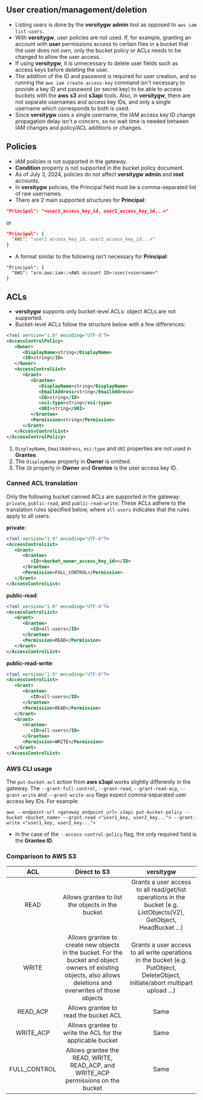 ## User creation/management/deletion

* Listing users is done by the **versitygw** **admin** tool as opposed to `aws iam list-users`.
* With **versitygw**, user policies are not used.  If, for example, granting an account with **user** permissions access to certain files in a bucket that the user does not own, only the bucket policy or ACLs needs to be changed to allow the user access.
* If using **versitygw**, it is unnecessary to delete user fields such as access keys before deleting the user.
* The addition of the ID and password is required for user creation, and so running the `aws iam create-access-key` command isn't necessary to provide a key ID and password (or secret key) to be able to access buckets with the **aws** **s3** and **s3api** tools.  Also, in **versitygw**, there are not separate usernames and access key IDs, and only a single username which corresponds to both is used.
* Since **versitygw** uses a single username, the IAM access key ID change propagation delay isn't a concern, so no wait time is needed between IAM changes and policy/ACL additions or changes.

## Policies

* IAM policies is not supported in the gateway.
* **Condition** property is not supported in the bucket policy document.
* As of July 3, 2024, policies do not affect **versitygw** **admin** and **root** accounts.
* In **versitygw** policies, the Principal field must be a comma-separated list of raw usernames.
* There are 2 main supported structures for **Principal**:
```json
"Principal": "<user1_access_key_id, user2_access_key_id...>"
```
or
```json
"Principal": {
  "AWS": "user1_access_key_id, user2_access_key_id...>"
}
```
* A format similar to the following isn't necessary for **Principal**:

```
"Principal": {
  "AWS": "arn:aws:iam::<AWS account ID>:user/<username>"
}
```

## ACLs

* **versitygw** supports only bucket-level ACLs: object ACLs are not supported.
* Bucket-level ACLs follow the structure below with a few differences:
```xml
<?xml version="1.0" encoding="UTF-8"?>
<AccessControlPolicy>
   <Owner>
      <DisplayName>string</DisplayName>
      <ID>string</ID>
   </Owner>
   <AccessControlList>
      <Grant>
         <Grantee>
            <DisplayName>string</DisplayName>
            <EmailAddress>string</EmailAddress>
            <ID>string</ID>
            <xsi:type>string</xsi:type>
            <URI>string</URI>
         </Grantee>
         <Permission>string</Permission>
      </Grant>
   </AccessControlList>
</AccessControlPolicy>

```

1. `DisplayName`, `EmailAddress`, `xsi:type` and `URI` properties are not used in **Grantee**.
2. The `DisplayName` property in **Owner** is omitted.
3. The `ID` property in **Owner** and **Grantee** is the user access key ID.

### Canned ACL translation

Only the following bucket canned ACLs are supported in the gateway: `private`, `public-read`, and `public-read-write`. These ACLs adhere to the translation rules specified below, where `all-users` indicates that the rules apply to all users.

**private**:
```xml
<?xml version="1.0" encoding="UTF-8"?>
<AccessControlList>
   <Grant>
      <Grantee>
         <ID><bucket_owner_access_key_id></ID>
      </Grantee>
      <Permission>FULL_CONTROL</Permission>
   </Grant>
</AccessControlList>
```

**public-read**:
```xml
<?xml version="1.0" encoding="UTF-8"?>
<AccessControlList>
   <Grant>
      <Grantee>
         <ID>all-users</ID>
      </Grantee>
      <Permission>READ</Permission>
   </Grant>
</AccessControlList>
```

**public-read-write**:
```xml
<?xml version="1.0" encoding="UTF-8"?>
<AccessControlList>
   <Grant>
      <Grantee>
         <ID>all-users</ID>
      </Grantee>
      <Permission>READ</Permission>
   </Grant>
   <Grant>
      <Grantee>
         <ID>all-users</ID>
      </Grantee>
      <Permission>WRITE</Permission>
   </Grant>
</AccessControlList>
```

### AWS CLI usage

The `put-bucket-acl` action from **aws s3api** works slightly differently in the gateway. The `--grant-full-control`, `--grant-read`, `--grant-read-acp`, `--grant-write` and `--grant-write-acp` flags expect comma-separated user access key IDs. For example:
```
aws --endpoint-url <gateway_endpoint_url> s3api put-bucket-policy --bucket <bucket_name> --grant-read <"user1_key, user2_key..."> --grant-write <"user1_key, user2_key...">
```

* In the case of the `--access-control-policy` flag, the only required field is the **Grantee ID**.

### Comparison to AWS S3

| ACL     | Direct to S3 | versitygw |
|:------:   | :------------: | :----------:|
| READ | Allows grantee to list the objects in the bucket | Grants a user access to all read/get/list operations in the bucket (e.g. ListObjects(V2), GetObject, HeadBucket ...) |
| WRITE | Allows grantee to create new objects in the bucket. For the bucket and object owners of existing objects, also allows deletions and overwrites of those objects | Grants a user access to all write operations in the bucket (e.g. PutObject, DeleteObject, initiate/abort multipart upload ...) |
| READ_ACP | Allows grantee to read the bucket ACL | Same |
| WRITE_ACP | Allows grantee to write the ACL for the applicable bucket | Same |
| FULL_CONTROL | Allows grantee the READ, WRITE, READ_ACP, and WRITE_ACP permissions on the bucket | Same |
